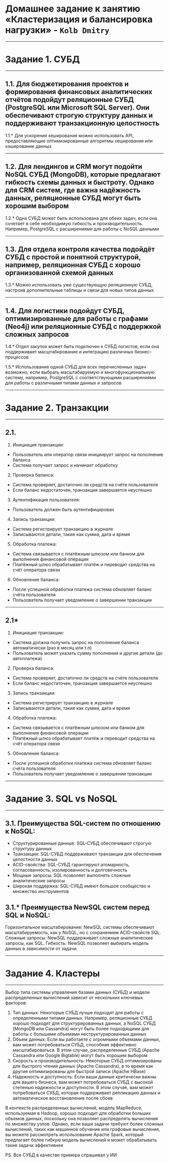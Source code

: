 # Домашнее задание к занятию «Кластеризация и балансировка нагрузки» - `Kolb Dmitry`

---

# Задание 1. СУБД

---

## 1.1. Для бюджетирования проектов и формирования финансовых аналитических отчётов подойдут реляционные СУБД (PostgreSQL или Microsoft SQL Server). Они обеспечивают строгую структуру данных и поддерживают транзакционную целостность

1.1.* Для ускорения хеширования можно использовать API, предоставляющие оптимизированные алгоритмы хеширования или кэширование данных

---

## 1.2. Для лендингов и CRM могут подойти NoSQL СУБД (MongoDB), которые предлагают гибкость схемы данных и быстроту. Однако для CRM систем, где важна надёжность данных, реляционные СУБД могут быть хорошим выбором

1.2.* Одна СУБД может быть использована для обеих задач, если она сочетает в себе необходимую гибкость и производительность. Например, PostgreSQL с расширениями для работы с NoSQL данными

---

## 1.3. Для отдела контроля качества подойдёт СУБД с простой и понятной структурой, например, реляционная СУБД с хорошо организованной схемой данных

1.3.* Можно использовать уже существующую реляционную СУБД, настроив дополнительные таблицы и связи для новых типов данных

---

## 1.4. Для логистики подойдут СУБД, оптимизированные для работы с графами (Neo4j) или реляционные СУБД с поддержкой сложных запросов

1.4.* Отдел закупок может быть подключен к СУБД логистов, если она поддерживает масштабирование и интеграцию различных бизнес-процессов

1.5.* Использование одной СУБД для всех перечисленных задач возможно, если выбрать масштабируемую и многофункциональную систему, например, PostgreSQL с соответствующими расширениями для работы с различными типами данных и запросов

---

# Задание 2. Транзакции

---

## 2.1.

1. Инициация транзакции:
* Пользователь или оператор связи инициирует запрос на пополнение баланса
* Система получает запрос и начинает обработку
2. Проверка баланса:
* Система проверяет, достаточно ли средств на счёте пользователя
* Если баланс недостаточен, транзакция завершается неуспешно
3. Аутентификация пользователя:
* Пользователь должен быть аутентифицирован
4. Запись транзакции:
* Система регистрирует транзакцию в журнале
* Записываются детали, такие как сумма, дата и время
5. Обработка платежа:
* Система связывается с платёжным шлюзом или банком для выполнения финансовой операции
* Платёжный шлюз обрабатывает платёж и переводит средства на счёт оператора связи
6. Обновление баланса:
* После успешной обработки платежа система обновляет баланс счёта пользователя
* Пользователь получает уведомление о завершении транзакции

---

## 2.1*
1. Инициация транзакции:
* Система должна получить запрос на пополнение баланса автоматически (раз в месяц или т.п)
* Пользователь может указать сумму пополнения и другие детали (до автоплатежа)
2. Проверка баланса:
* Система проверяет, достаточно ли средств на счёте пользователя
* Если баланс недостаточен, транзакция завершается неуспешно
3. Запись транзакции:
* Система регистрирует транзакцию в журнале
* Записываются детали, такие как сумма, дата и время
4. Обработка платежа:
* Система связывается с платёжным шлюзом или банком для выполнения финансовой операции
* Платёжный шлюз обрабатывает платёж и переводит средства на счёт оператора связи
5. Обновление баланса:
* После успешной обработки платежа система обновляет баланс счёта пользователя
* Пользователь получает уведомление о завершении транзакции

---

# Задание 3. SQL vs NoSQL

---

## 3.1. Преимущества SQL-систем по отношению к NoSQL:

* Структурированные данные: SQL-СУБД обеспечивают строгую структуру данных
* Транзакции: SQL-СУБД поддерживают транзакции для обеспечения целостности данных
* ACID-свойства: SQL-СУБД гарантируют атомарность, согласованность, изолированность и долговечность
* Мощные запросы: SQL позволяет выполнять сложные аналитические запросы
* Широкая поддержка: SQL-СУБД имеют большое сообщество и множество инструментов

## 3.1.* Преимущества NewSQL систем перед SQL и NoSQL:

Горизонтальное масштабирование: NewSQL системы обеспечивают масштабируемость, как у NoSQL, но с сохранением ACID-свойств SQL.
Сложные запросы: NewSQL поддерживает сложные аналитические запросы, как SQL.
Гибкость: NewSQL позволяет выбирать модель данных в зависимости от задачи.

---

# Задание 4. Кластеры

---

Выбор типа системы управления базами данных (СУБД) и модели распределенных вычислений зависит от нескольких ключевых факторов:

1. Тип данных: Некоторые СУБД лучше подходят для работы с определенными типами данных. Например, реляционные СУБД хорошо подходят для структурированных данных, а NoSQL СУБД (MongoDB или Cassandra) могут быть более подходящими для работы с большими объемами неструктурированных данных
2. Объем данных: Если вы работаете с огромными объемами данных, вам может потребоваться СУБД, способная эффективно масштабироваться. В этом случае, распределенные СУБД (Apache Cassandra или Google Bigtable) могут быть хорошим выбором
3. Скорость и производительность: Некоторые СУБД оптимизированы для быстрого чтения данных (Apache Cassandra), в то время как другие оптимизированы для быстрой записи (Apache HBase)
4. Надежность и доступность: Если ваши данные критически важны для вашего бизнеса, вам может потребоваться СУБД с высокой степенью надежности и доступности. В этом случае, вам может потребоваться СУБД, которая поддерживает репликацию данных и автоматическое восстановление после сбоев

В контексте распределенных вычислений, модель MapReduce, используемая в Hadoop, хорошо подходит для обработки больших объемов данных, поскольку она позволяет распределять вычисления по множеству узлов. Однако, если ваши задачи требуют более сложных вычислений, таких как машинное обучение или графовые вычисления, вы можете рассмотреть использование Apache Spark, который предлагает более гибкую модель вычислений и может обрабатывать такие задачи эффективнее

PS. Все СУБД в качестве примера спрашивал у ИИ
